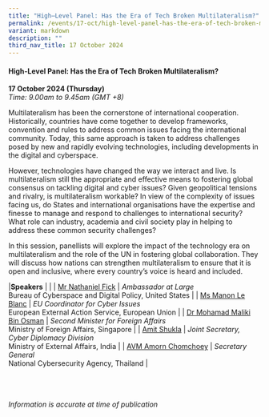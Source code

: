 ```yaml
---
title: "High–Level Panel: Has the Era of Tech Broken Multilateralism?"
permalink: /events/17-oct/high-level-panel-has-the-era-of-tech-broken-multilateralism/
variant: markdown
description: ""
third_nav_title: 17 October 2024
---
```

#### **High-Level Panel: Has the Era of Tech Broken Multilateralism?**

**17 October 2024 (Thursday)**  
*Time: 9.00am to 9.45am (GMT +8)*

Multilateralism has been the cornerstone of international cooperation. Historically, countries have come together to develop frameworks, convention and rules to address common issues facing the international community. Today, this same approach is taken to address challenges posed by new and rapidly evolving technologies, including developments in the digital and cyberspace. 

However, technologies have changed the way we interact and live. Is multilateralism still the appropriate and effective means to fostering global consensus on tackling digital and cyber issues? Given geopolitical tensions and rivalry, is multilateralism workable? In view of the complexity of issues facing us, do States and international organisations have the expertise and finesse to manage and respond to challenges to international security? What role can industry, academia and civil society play in helping to address these common security challenges? 

In this session, panellists will explore the impact of the technology era on multilateralism and the role of the UN in fostering global collaboration. They will discuss how nations can strengthen multilateralism to ensure that it is open and inclusive, where every country’s voice is heard and included. 

|**Speakers**          |                                                              |
| [Mr Nathaniel Fick](/speakers/mr-nathaniel-fick/)  | *Ambassador at Large* <br>Bureau of Cyberspace and Digital Policy, United States      |
| [Ms Manon Le Blanc](/speakers/ms-manon-le-blanc/)  | *EU Coordinator for Cyber Issues* <br>European External Action Service, European Union      |
| [Dr Mohamad Maliki Bin Osman](/speakers/dr-mohamad-maliki-bin-osman/)  | *Second Minister for Foreign Affairs* <br>Ministry of Foreign Affairs, Singapore      |
| [Amit Shukla](/speakers/amit-shukla/)  | *Joint Secretary, Cyber Diplomacy Division* <br>Ministry of External Affairs, India      |
| [AVM Amorn Chomchoey](/speakers/avm-amorn-chomchoey/)  | *Secretary General* <br>National Cybersecurity Agency, Thailand      |

<br><br><br>
*Information is accurate at time of publication*